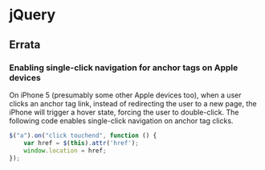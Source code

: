 # jQuery

## Errata

### Enabling single-click navigation for anchor tags on Apple devices
On iPhone 5 (presumably some other Apple devices too), when a user clicks an anchor tag link, instead of redirecting the user to a new page, the iPhone will trigger a hover state, forcing the user to double-click. The following code enables single-click navigation on anchor tag clicks.

```javascript
$("a").on("click touchend", function () {
    var href = $(this).attr('href');
    window.location = href;
});
```